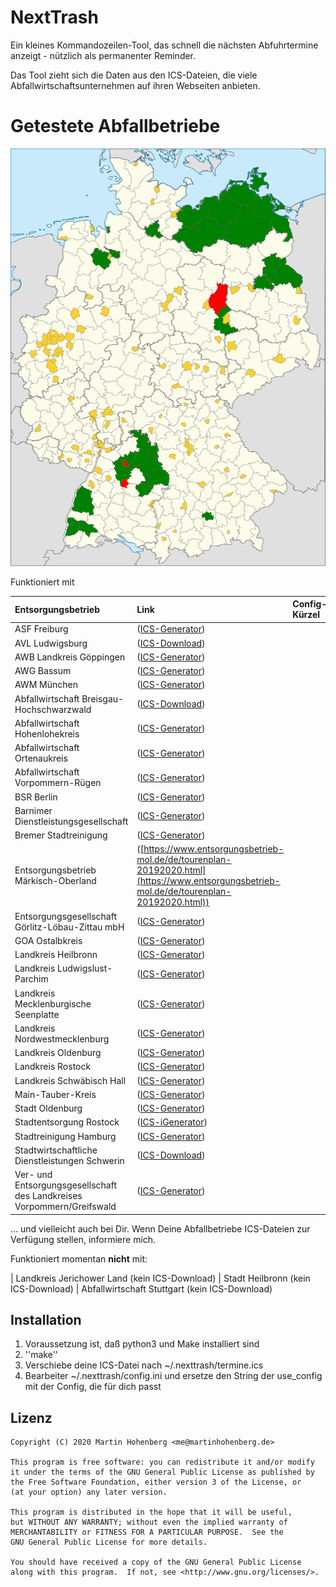 # NextTrash

Ein kleines Kommandozeilen-Tool, das schnell die nächsten Abfuhrtermine anzeigt - nützlich als permanenter Reminder.

Das Tool zieht sich die Daten aus den ICS-Dateien, die viele Abfallwirtschaftsunternehmen auf ihren Webseiten anbieten.

# Getestete Abfallbetriebe

![Aktuelle Abdeckung](./landkreise.svg)

Funktioniert mit 

| Entsorgungsbetrieb     | Link     | Config-Kürzel     |
|:-----------------------|:---------|:------------------|
| ASF Freiburg | ([ICS-Generator](https://www.abfallwirtschaft-freiburg.de/de/private_haushalte/abfuhrtermine.php)) | |
| AVL Ludwigsburg | ([ICS-Download](https://www.avl-ludwigsburg.de/privatkunden/termine/abfallkalender/)) | |
| AWB Landkreis Göppingen | ([ICS-Generator](https://www.awb-gp.de/termine/abfuhrtermine/)) | |
| AWG Bassum | ([ICS-Generator](https://www.awg-bassum.de/abfuhrkalender.html)) | |
| AWM München | ([ICS-Generator](https://www.awm-muenchen.de/index/abfuhrkalender.html)) | |
| Abfallwirtschaft Breisgau-Hochschwarzwald | ([ICS-Download](https://www.breisgau-hochschwarzwald.de/pb/Breisgau-Hochschwarzwald/Start/Service+_+Verwaltung/Abfallwirtschaft.html)) | |
| Abfallwirtschaft Hohenlohekreis | ([ICS-Generator](https://www.abfallwirtschaft-hohenlohekreis.de/infos-beratung/termine-leerungen)) | |
| Abfallwirtschaft Ortenaukreis | ([ICS-Generator](https://www.abfallwirtschaft-ortenaukreis.de/abfallkalender-abfuhrtermine/abfuhrkalender-strauchgut-und-sperrmuelltermine-2020/)) | |
| Abfallwirtschaft Vorpommern-Rügen | ([ICS-Generator](https://www.lk-vr.de/Kreisverwaltung/Abfallwirtschaft/Abfuhrtermine/)) | |
| BSR Berlin | ([ICS-Generator](https://www.bsr.de/abfuhrkalender-20520.php)) | |
| Barnimer Dienstleistungsgesellschaft | ([ICS-Generator](https://www.kw-bdg-barnim.de/service/abfuhrtermine/entsorgungstermine.html)) | |
| Bremer Stadtreinigung | ([ICS-Generator](https://www.die-bremer-stadtreinigung.de/privatkunden/entsorgung/ihr_bremer_abfallkalender-23080)) | |
| Entsorgungsbetrieb Märkisch-Oberland | ([https://www.entsorgungsbetrieb-mol.de/de/tourenplan-20192020.html](https://www.entsorgungsbetrieb-mol.de/de/tourenplan-20192020.html)) | |
| Entsorgungsgesellschaft Görlitz-Löbau-Zittau mbH | ([ICS-Generator](https://www.abfall-eglz.de/abfallkalender.0.html)) | |
| GOA Ostalbkreis | ([ICS-Generator](https://www.goa-online.de/privat/abfuhrkalender/)) | |
| Landkreis Heilbronn | ([ICS-Generator](http://www.landkreis-heilbronn.de/abfallkalender.7005.htm)) | |
| Landkreis Ludwigslust-Parchim | ([ICS-Generator](https://www.kreis-lup.de/leben-im-landkreis/verkehr-ordnung-sicherheit/abfallwirtschaft/abfallkalender/)) | |
| Landkreis Mecklenburgische Seenplatte | ([ICS-Generator](https://www.lk-mecklenburgische-seenplatte.de/Angebote/Abfall-Müll/Abfuhrkalender-2020/index.php)) | |
| Landkreis Nordwestmecklenburg | ([ICS-Generator](https://www.nordwestmecklenburg.de/de/abfuhrtermine-nwm.html)) | |
| Landkreis Oldenburg | ([ICS-Generator](https://www.oldenburg-kreis.de/portal/seiten/abfallkalender-online-900000291-21700.html)) | |
| Landkreis Rostock | ([ICS-Generator](https://www.abfall-lro.de/de/abfuhrtermine/index.php/)) | |
| Landkreis Schwäbisch Hall | ([ICS-Generator](https://www.lrasha.de/de/buergerservice/abfallwirtschaft/abfallkalender)) | |
| Main-Tauber-Kreis | ([ICS-Generator](https://www.main-tauber-kreis.de/Landratsamt/Service/Abfallwirtschaft/Abfallkalender)) | |
| Stadt Oldenburg | ([ICS-Generator](https://services.oldenburg.de/index.php?id=45&tx_citkoabfall_abfallkalender[action]=formSimple&tx_citkoabfall_abfallkalender[controller]=Frontend&cHash=6d14b5e4e24d4c9e4dc936e938c81581)) | |
| Stadtentsorgung Rostock | ([ICS-iGenerator](https://www.stadtentsorgung-rostock.de/service/ekalend/1216)) | |
| Stadtreinigung Hamburg | ([ICS-Generator](https://www.stadtreinigung.hamburg/privatkunden/abfuhrkalender/index.html)) | |
| Stadtwirtschaftliche Dienstleistungen Schwerin | ([ICS-Download](https://www.sds-schwerin.de/abfall-strassenreinigung/entsorgungskalender/)) | |
| Ver- und Entsorgungsgesellschaft des Landkreises Vorpommern/Greifswald | ([ICS-Generator](https://www.vevg-karlsburg.de/online-abfallkalender-ovp.html)) | |
 ... und vielleicht auch bei Dir. Wenn Deine Abfallbetriebe ICS-Dateien zur Verfügung stellen, informiere mich.

Funktioniert momentan **nicht** mit:

| Landkreis Jerichower Land (kein ICS-Download)
| Stadt Heilbronn (kein ICS-Download)
| Abfallwirtschaft Stuttgart (kein ICS-Download)

## Installation

1. Voraussetzung ist, daß python3 und Make installiert sind
2. ''make''
3. Verschiebe deine ICS-Datei nach ~/.nexttrash/termine.ics
4. Bearbeiter ~/.nexttrash/config.ini und ersetze den String der use_config mit der Config, die für dich passt

## Lizenz

    Copyright (C) 2020 Martin Hohenberg <me@martinhohenberg.de>

    This program is free software: you can redistribute it and/or modify
    it under the terms of the GNU General Public License as published by
    the Free Software Foundation, either version 3 of the License, or
    (at your option) any later version.

    This program is distributed in the hope that it will be useful,
    but WITHOUT ANY WARRANTY; without even the implied warranty of
    MERCHANTABILITY or FITNESS FOR A PARTICULAR PURPOSE.  See the
    GNU General Public License for more details.

    You should have received a copy of the GNU General Public License
    along with this program.  If not, see <http://www.gnu.org/licenses/>.
